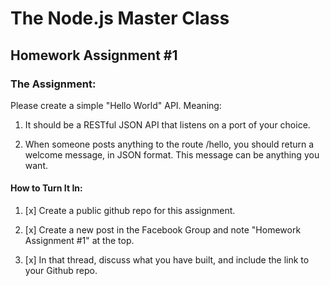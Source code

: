 # The Node.js Master Class

## Homework Assignment #1

### The Assignment:

Please create a simple "Hello World" API. Meaning:

1. It should be a RESTful JSON API that listens on a port of your choice.

2. When someone posts anything to the route /hello, you should return a welcome message, in JSON format. This message can be anything you want.

#### How to Turn It In:

1. [x] Create a public github repo for this assignment.

2. [x] Create a new post in the Facebook Group and note "Homework Assignment #1" at the top.

3. [x] In that thread, discuss what you have built, and include the link to your Github repo.
